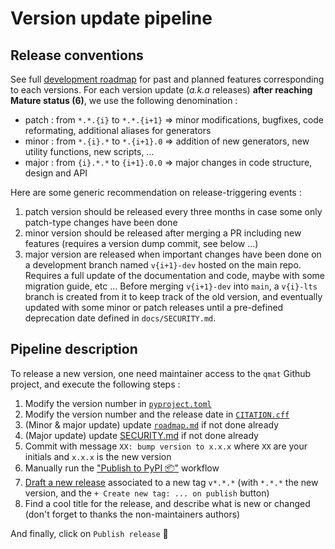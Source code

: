# Version update pipeline

## Release conventions

See full [development roadmap](./roadmap.md) for past and planned features corresponding to each versions.
For each version update (_a.k.a_ releases) **after reaching Mature status (6)**, we use the following denomination :

- patch : from `*.*.{i}` to `*.*.{i+1}` $\Rightarrow$ minor modifications, bugfixes, code reformating, additional aliases for generators 
- minor : from `*.{i}.*` to `*.{i+1}.0` $\Rightarrow$ addition of new generators, new utility functions, new scripts, ...
- major : from `{i}.*.*` to `{i+1}.0.0` $\Rightarrow$ major changes in code structure, design and API

Here are some generic recommendation on release-triggering events :

1. patch version should be released every three months in case some only patch-type changes have been done
2. minor version should be released after merging a PR including new features (requires a version dump commit, see below ...)
3. major version are released when important changes have been done on a development branch named `v{i+1}-dev` hosted on the main repo. Requires a full update of the documentation and code, maybe with some migration guide, etc ... Before merging `v{i+1}-dev` into `main`, a `v{i}-lts` branch is created from it to keep track of the old version, and eventually updated with some minor or patch releases until a pre-defined deprecation date defined in `docs/SECURITY.md`.

## Pipeline description

To release a new version, one need maintainer access to the `qmat` Github project, and execute the following steps :

1. Modify the version number in [`pyproject.toml`](https://github.com/Parallel-in-Time/qmat/blob/main/pyproject.toml)
2. Modify the version number and the release date in [`CITATION.cff`](https://github.com/Parallel-in-Time/qmat/blob/main/CITATION.cff)
3. (Minor & major update) update [`roadmap.md`](https://github.com/Parallel-in-Time/qmat/blob/main/docs/devdoc/roadmap.md) if not done already
4. (Major update) update [SECURITY.md](https://github.com/Parallel-in-Time/qmat/blob/main/docs/SECURITY.md) if not done already
5. Commit with message `XX: bump version to x.x.x` where `XX` are your initials and `x.x.x` is the new version
6. Manually run the ["Publish to PyPI 📦"](https://github.com/Parallel-in-Time/qmat/actions/workflows/publish.yml) workflow
7. [Draft a new release](https://github.com/Parallel-in-Time/qmat/releases/new) associated to a new tag `v*.*.*` (with `*.*.*` the new version, and the `+ Create new tag: ... on publish` button)
8. Find a cool title for the release, and describe what is new or changed (don't forget to thanks the non-maintainers authors)

And finally, click on `Publish release` 🚀
